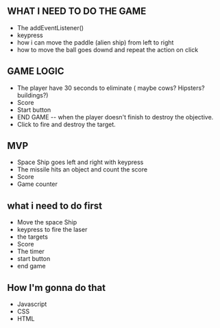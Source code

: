 ## WHAT I NEED TO DO THE GAME
- The addEventListener()
- keypress
- how i can move the paddle (alien ship) from left to right
- how to move the ball goes downd and repeat the action on click

## GAME LOGIC
- The player have 30 seconds to eliminate ( maybe cows? Hipsters? buildings?)
- Score
- Start button
- END GAME
-- when the player doesn't finish to destroy the objective.
- Click to fire and destroy the target.

## MVP

- Space Ship goes left and right with keypress
- The missile hits an object and count the score
- Score
- Game counter

## what i need to do first
- Move the space Ship
- keypress to fire the laser
- the targets
- Score
- The timer
- start button
- end game

## How I'm gonna do that

- Javascript
- CSS
- HTML

